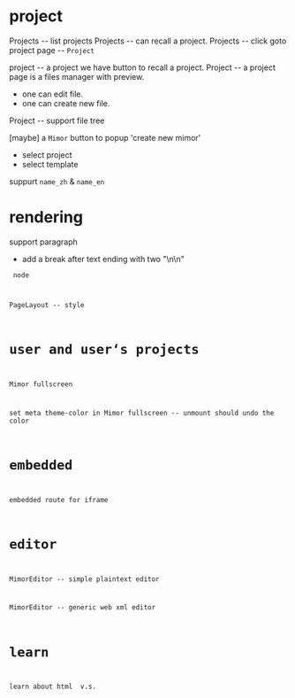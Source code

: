# project

Projects -- list projects
Projects -- can recall a project.
Projects -- click goto project page -- `Project`

project -- a project we have button to recall a project.
Project -- a project page is a files manager with preview.

- one can edit file.
- one can create new file.

Project -- support file tree

[maybe] a `Mimor` button to popup 'create new mimor'

- select project
- select template

suppurt `name_zh` & `name_en`

# rendering

support paragraph

- add a break after text ending with two "\n\n"

<code> node

PageLayout -- style

# user and user‘s projects

Mimor fullscreen

set meta theme-color in Mimor fullscreen -- unmount should undo the color

# embedded

embedded route for iframe

# editor

MimorEditor -- simple plaintext editor

MimorEditor -- generic web xml editor

# learn

learn about html <span> v.s. <div>

